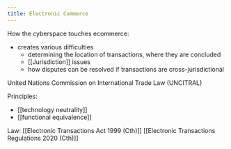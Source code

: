 ```yaml
---
title: Electronic Commerce
---
```

How the cyberspace touches ecommerce:
- creates various difficulties
	- determining the location of transactions, where they are concluded
	- [[Jurisdiction]] issues
	- how disputes can be resolved if transactions are cross-jurisdictional

United Nations Commission on International Trade Law (UNCITRAL)

Principles:
- [[technology neutrality]]
- [[functional equivalence]]

Law:
[[Electronic Transactions Act 1999 (Cth)]]
[[Electronic Transactions Regulations 2020 (Cth)]]